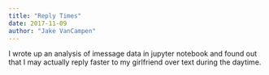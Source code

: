 ```yaml
---
title: "Reply Times"
date: 2017-11-09 
author: "Jake VanCampen"
---
```


I wrote up an analysis of imessage data in jupyter notebook and found out that I may actually reply faster to my girlfriend over text during the daytime.

